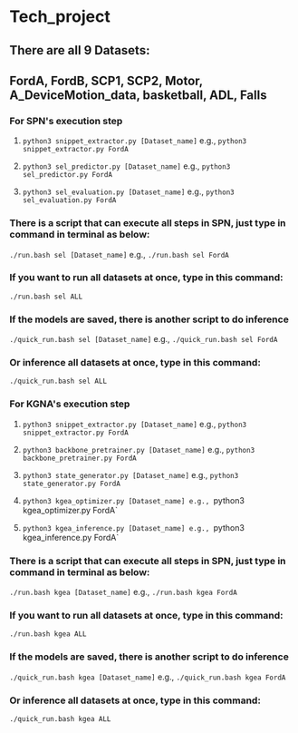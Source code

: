 # Tech_project

## There are all 9 Datasets: 

## FordA, FordB, SCP1, SCP2, Motor, A_DeviceMotion_data, basketball, ADL, Falls

### For SPN's execution step

1. `python3 snippet_extractor.py [Dataset_name]` e.g., `python3 snippet_extractor.py FordA`

2. `python3 sel_predictor.py [Dataset_name]` e.g., `python3 sel_predictor.py FordA`

3. `python3 sel_evaluation.py [Dataset_name]` e.g., `python3 sel_evaluation.py FordA`

### There is a script that can execute all steps in SPN, just type in command in terminal as below:

`./run.bash sel [Dataset_name]` e.g., `./run.bash sel FordA`

### If you want to run all datasets at once, type in this command:

`./run.bash sel ALL`

### If the models are saved, there is another script to do inference

`./quick_run.bash sel [Dataset_name]` e.g., `./quick_run.bash sel FordA`

### Or inference all datasets at once, type in this command:

`./quick_run.bash sel ALL`


### For KGNA's execution step

1. `python3 snippet_extractor.py [Dataset_name]` e.g., `python3 snippet_extractor.py FordA`

2. `python3 backbone_pretrainer.py [Dataset_name]` e.g., `python3 backbone_pretrainer.py FordA`

3. `python3 state_generator.py [Dataset_name]` e.g., `python3 state_generator.py FordA`

4. `python3 kgea_optimizer.py [Dataset_name] e.g., `python3 kgea_optimizer.py FordA`

5. `python3 kgea_inference.py [Dataset_name] e.g., `python3 kgea_inference.py FordA`

### There is a script that can execute all steps in SPN, just type in command in terminal as below:

`./run.bash kgea [Dataset_name]` e.g., `./run.bash kgea FordA`

### If you want to run all datasets at once, type in this command:

`./run.bash kgea ALL`

### If the models are saved, there is another script to do inference

`./quick_run.bash kgea [Dataset_name]` e.g., `./quick_run.bash kgea FordA`

### Or inference all datasets at once, type in this command:

`./quick_run.bash kgea ALL`
